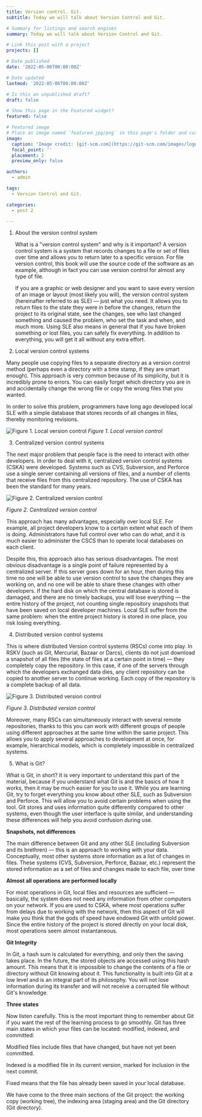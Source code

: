 ```yaml
---
title: Version control. Git.
subtitle: Today we will talk about Version Control and Git.

# Summary for listings and search engines
summary: Today we will talk about Version Control and Git.

# Link this post with a project
projects: []

# Date published
date: '2022-05-06T00:00:00Z'

# Date updated
lastmod: '2022-05-06T00:00:00Z'

# Is this an unpublished draft?
draft: false

# Show this page in the Featured widget?
featured: false

# Featured image
# Place an image named `featured.jpg/png` in this page's folder and customize its options here.
image:
  caption: 'Image credit: [git-scm.com](https://git-scm.com/images/logo@2x.png)'
  focal_point: ''
  placement: 2
  preview_only: false

authors:
  - admin

tags:
  - Version Control and Git.

categories:
  - post 2

---
```


1. 	About the version control system

	What is a "version control system" and why is it important? A version control system is a system that records changes to a file or set of files over time and allows you to return later to a specific version. For file version control, this book will use the source code of the software as an example, although in fact you can use version control for almost any type of file.	

	If you are a graphic or web designer and you want to save every version of an image or layout (most likely you will), the version control system (hereinafter referred to as SLE) — just what you need. It allows you to return files to the state they were in before the changes, return the project to its original state, see the changes, see who last changed something and caused the problem, who set the task and when, and much more. Using SLE also means in general that if you have broken something or lost files, you can safely fix everything. In addition to everything, you will get it all without any extra effort.

2. Local version control systems

Many people use copying files to a separate directory as a version control method (perhaps even a directory with a time stamp, if they are smart enough). This approach is very common because of its simplicity, but it is incredibly prone to errors. You can easily forget which directory you are in and accidentally change the wrong file or copy the wrong files that you wanted.

In order to solve this problem, programmers have long ago developed local SLE with a simple database that stores records of all changes in files, thereby monitoring revisions.
	
![Figure 1. Local version control](local.png)
*Figure 1. Local version control*
	

3. Centralized version control systems

The next major problem that people face is the need to interact with other developers. In order to deal with it, centralized version control systems (CSKA) were developed. Systems such as CVS, Subversion, and Perforce use a single server containing all versions of files, and a number of clients that receive files from this centralized repository. The use of CSKA has been the standard for many years.

![Figure 2. Centralized version control](centralized.png)

*Figure 2. Centralized version control*

This approach has many advantages, especially over local SLE. For example, all project developers know to a certain extent what each of them is doing. Administrators have full control over who can do what, and it is much easier to administer the CSCS than to operate local databases on each client.

Despite this, this approach also has serious disadvantages. The most obvious disadvantage is a single point of failure represented by a centralized server. If this server goes down for an hour, then during this time no one will be able to use version control to save the changes they are working on, and no one will be able to share these changes with other developers. If the hard disk on which the central database is stored is damaged, and there are no timely backups, you will lose everything — the entire history of the project, not counting single repository snapshots that have been saved on local developer machines. Local SLE suffer from the same problem: when the entire project history is stored in one place, you risk losing everything.

4. Distributed version control systems

This is where distributed Version control systems (RSCs) come into play. In RSKV (such as Git, Mercurial, Bazaar or Darcs), clients do not just download a snapshot of all files (the state of files at a certain point in time) — they completely copy the repository. In this case, if one of the servers through which the developers exchanged data dies, any client repository can be copied to another server to continue working. Each copy of the repository is a complete backup of all data.

![Figure 3. Distributed version control](distributed.png)

*Figure 3. Distributed version control*

Moreover, many RSCs can simultaneously interact with several remote repositories, thanks to this you can work with different groups of people using different approaches at the same time within the same project. This allows you to apply several approaches to development at once, for example, hierarchical models, which is completely impossible in centralized systems.

5. What is Git?

What is Git, in short? It is very important to understand this part of the material, because if you understand what Git is and the basics of how it works, then it may be much easier for you to use it. While you are learning Git, try to forget everything you know about other SLE, such as Subversion and Perforce. This will allow you to avoid certain problems when using the tool. Git stores and uses information quite differently compared to other systems, even though the user interface is quite similar, and understanding these differences will help you avoid confusion during use.

**Snapshots, not differences**

The main difference between Git and any other SLE (including Subversion and its brethren) — this is an approach to working with your data. Conceptually, most other systems store information as a list of changes in files. These systems (CVS, Subversion, Perforce, Bazaar, etc.) represent the stored information as a set of files and changes made to each file, over time

**Almost all operations are performed locally**

For most operations in Git, local files and resources are sufficient — basically, the system does not need any information from other computers on your network. If you are used to CSKA, where most operations suffer from delays due to working with the network, then this aspect of Git will make you think that the gods of speed have endowed Git with untold power. Since the entire history of the project is stored directly on your local disk, most operations seem almost instantaneous.

**Git Integrity**

In Git, a hash sum is calculated for everything, and only then the saving takes place. In the future, the stored objects are accessed using this hash amount. This means that it is impossible to change the contents of a file or directory without Git knowing about it. This functionality is built into Git at a low level and is an integral part of its philosophy. You will not lose information during its transfer and will not receive a corrupted file without Git's knowledge.

**Three states**

Now listen carefully. This is the most important thing to remember about Git if you want the rest of the learning process to go smoothly. Git has three main states in which your files can be located: modified, indexed, and committed:

Modified files include files that have changed, but have not yet been committed.

Indexed is a modified file in its current version, marked for inclusion in the next commit.

Fixed means that the file has already been saved in your local database.

We have come to the three main sections of the Git project: the working copy (working tree), the indexing area (staging area) and the Git directory (Git directory).
